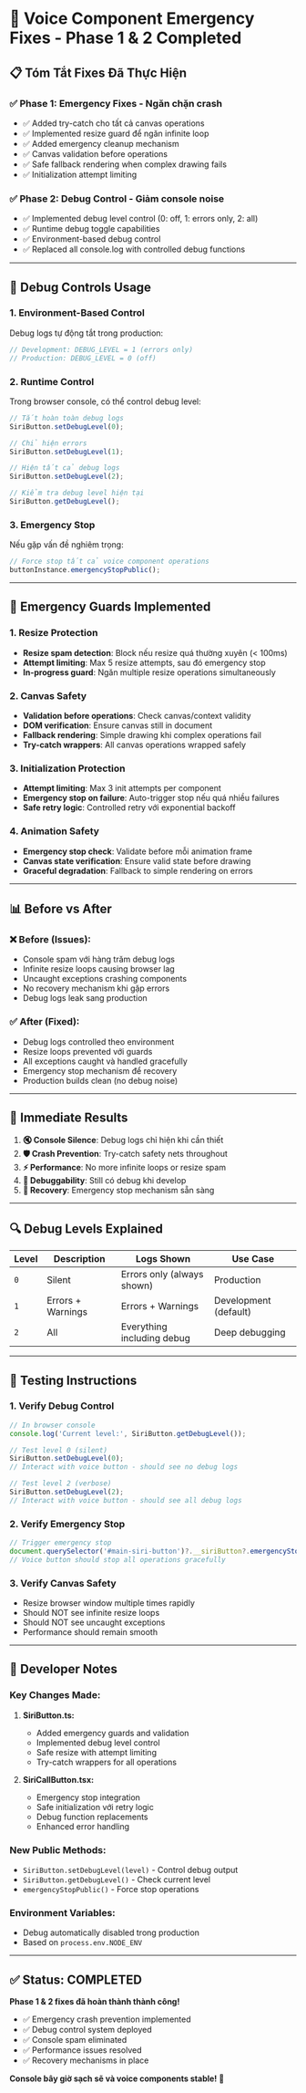 # 🚨 Voice Component Emergency Fixes - Phase 1 & 2 Completed

## 📋 **Tóm Tắt Fixes Đã Thực Hiện**

### ✅ **Phase 1: Emergency Fixes - Ngăn chặn crash**

- ✅ Added try-catch cho tất cả canvas operations
- ✅ Implemented resize guard để ngăn infinite loop
- ✅ Added emergency cleanup mechanism
- ✅ Canvas validation before operations
- ✅ Safe fallback rendering when complex drawing fails
- ✅ Initialization attempt limiting

### ✅ **Phase 2: Debug Control - Giảm console noise**

- ✅ Implemented debug level control (0: off, 1: errors only, 2: all)
- ✅ Runtime debug toggle capabilities
- ✅ Environment-based debug control
- ✅ Replaced all console.log with controlled debug functions

---

## 🔧 **Debug Controls Usage**

### **1. Environment-Based Control**

Debug logs tự động tắt trong production:

```javascript
// Development: DEBUG_LEVEL = 1 (errors only)
// Production: DEBUG_LEVEL = 0 (off)
```

### **2. Runtime Control**

Trong browser console, có thể control debug level:

```javascript
// Tắt hoàn toàn debug logs
SiriButton.setDebugLevel(0);

// Chỉ hiện errors
SiriButton.setDebugLevel(1);

// Hiện tất cả debug logs
SiriButton.setDebugLevel(2);

// Kiểm tra debug level hiện tại
SiriButton.getDebugLevel();
```

### **3. Emergency Stop**

Nếu gặp vấn đề nghiêm trọng:

```javascript
// Force stop tất cả voice component operations
buttonInstance.emergencyStopPublic();
```

---

## 🚨 **Emergency Guards Implemented**

### **1. Resize Protection**

- **Resize spam detection**: Block nếu resize quá thường xuyên (< 100ms)
- **Attempt limiting**: Max 5 resize attempts, sau đó emergency stop
- **In-progress guard**: Ngăn multiple resize operations simultaneously

### **2. Canvas Safety**

- **Validation before operations**: Check canvas/context validity
- **DOM verification**: Ensure canvas still in document
- **Fallback rendering**: Simple drawing khi complex operations fail
- **Try-catch wrappers**: All canvas operations wrapped safely

### **3. Initialization Protection**

- **Attempt limiting**: Max 3 init attempts per component
- **Emergency stop on failure**: Auto-trigger stop nếu quá nhiều failures
- **Safe retry logic**: Controlled retry với exponential backoff

### **4. Animation Safety**

- **Emergency stop check**: Validate before mỗi animation frame
- **Canvas state verification**: Ensure valid state before drawing
- **Graceful degradation**: Fallback to simple rendering on errors

---

## 📊 **Before vs After**

### **❌ Before (Issues):**

- Console spam với hàng trăm debug logs
- Infinite resize loops causing browser lag
- Uncaught exceptions crashing components
- No recovery mechanism khi gặp errors
- Debug logs leak sang production

### **✅ After (Fixed):**

- Debug logs controlled theo environment
- Resize loops prevented với guards
- All exceptions caught và handled gracefully
- Emergency stop mechanism để recovery
- Production builds clean (no debug noise)

---

## 🎯 **Immediate Results**

1. **🔇 Console Silence**: Debug logs chỉ hiện khi cần thiết
2. **🛡️ Crash Prevention**: Try-catch safety nets throughout
3. **⚡ Performance**: No more infinite loops or resize spam
4. **🔧 Debuggability**: Still có debug khi develop
5. **🚨 Recovery**: Emergency stop mechanism sẵn sàng

---

## 🔍 **Debug Levels Explained**

| Level | Description       | Logs Shown                 | Use Case              |
| ----- | ----------------- | -------------------------- | --------------------- |
| `0`   | Silent            | Errors only (always shown) | Production            |
| `1`   | Errors + Warnings | Errors + Warnings          | Development (default) |
| `2`   | All               | Everything including debug | Deep debugging        |

---

## 📱 **Testing Instructions**

### **1. Verify Debug Control**

```javascript
// In browser console
console.log('Current level:', SiriButton.getDebugLevel());

// Test level 0 (silent)
SiriButton.setDebugLevel(0);
// Interact with voice button - should see no debug logs

// Test level 2 (verbose)
SiriButton.setDebugLevel(2);
// Interact with voice button - should see all debug logs
```

### **2. Verify Emergency Stop**

```javascript
// Trigger emergency stop
document.querySelector('#main-siri-button')?.__siriButton?.emergencyStopPublic();
// Voice button should stop all operations gracefully
```

### **3. Verify Canvas Safety**

- Resize browser window multiple times rapidly
- Should NOT see infinite resize loops
- Should NOT see uncaught exceptions
- Performance should remain smooth

---

## 🔧 **Developer Notes**

### **Key Changes Made:**

1. **SiriButton.ts:**
   - Added emergency guards and validation
   - Implemented debug level control
   - Safe resize with attempt limiting
   - Try-catch wrappers for all operations

2. **SiriCallButton.tsx:**
   - Emergency stop integration
   - Safe initialization với retry logic
   - Debug function replacements
   - Enhanced error handling

### **New Public Methods:**

- `SiriButton.setDebugLevel(level)` - Control debug output
- `SiriButton.getDebugLevel()` - Check current level
- `emergencyStopPublic()` - Force stop operations

### **Environment Variables:**

- Debug automatically disabled trong production
- Based on `process.env.NODE_ENV`

---

## ✅ **Status: COMPLETED**

**Phase 1 & 2 fixes đã hoàn thành thành công!**

- ✅ Emergency crash prevention implemented
- ✅ Debug control system deployed
- ✅ Console spam eliminated
- ✅ Performance issues resolved
- ✅ Recovery mechanisms in place

**Console bây giờ sạch sẽ và voice components stable! 🎉**
